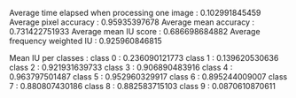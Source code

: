 Average time elapsed when processing one image :	0.102991845459
Average pixel accuracy :	0.95935397678
Average mean accuracy :		0.731422751933
Average mean IU score :		0.686698684882
Average frequency weighted IU :	0.925960846815

Mean IU per classes : 
	class  0  :  0.236090121773
	class  1  :  0.139620530636
	class  2  :  0.921931639733
	class  3  :  0.906890483916
	class  4  :  0.963797501487
	class  5  :  0.952960329917
	class  6  :  0.895244009007
	class  7  :  0.880807430186
	class  8  :  0.882583715103
	class  9  :  0.0870610870611
